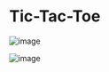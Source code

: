 # Tic-Tac-Toe

![image](https://user-images.githubusercontent.com/70687348/136747020-72d4b861-2669-45b3-96de-445aa666bfb6.png)

![image](https://user-images.githubusercontent.com/70687348/136747058-65e5637b-693a-4225-9aac-7b55cd7b6d37.png)

